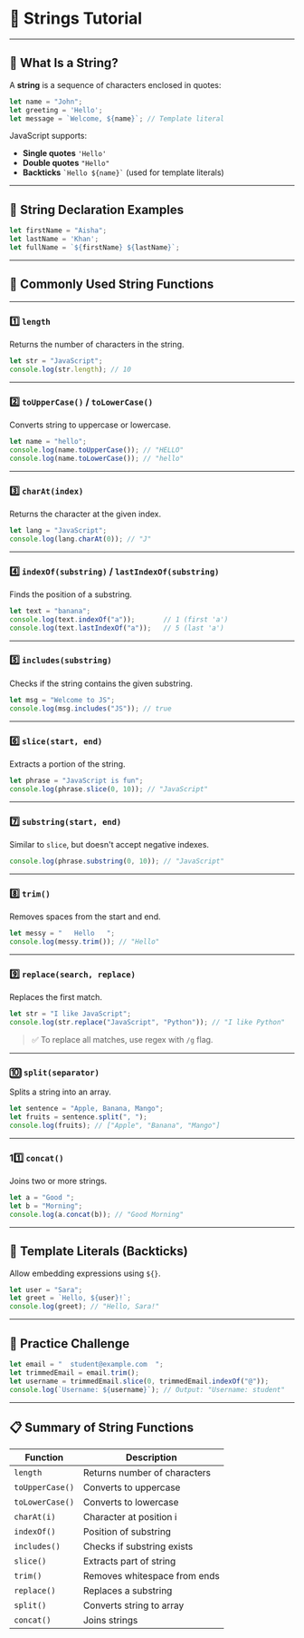 
# 📘 Strings Tutorial

---

## 🔹 What Is a String?

A **string** is a sequence of characters enclosed in quotes:

```javascript
let name = "John";
let greeting = 'Hello';
let message = `Welcome, ${name}`; // Template literal
```

JavaScript supports:

* **Single quotes** `'Hello'`
* **Double quotes** `"Hello"`
* **Backticks** `` `Hello ${name}` `` (used for template literals)

---

## 🔹 String Declaration Examples

```javascript
let firstName = "Aisha";
let lastName = 'Khan';
let fullName = `${firstName} ${lastName}`;
```

---

## 🔹 Commonly Used String Functions

---

### 1️⃣ `length`

Returns the number of characters in the string.

```javascript
let str = "JavaScript";
console.log(str.length); // 10
```

---

### 2️⃣ `toUpperCase()` / `toLowerCase()`

Converts string to uppercase or lowercase.

```javascript
let name = "hello";
console.log(name.toUpperCase()); // "HELLO"
console.log(name.toLowerCase()); // "hello"
```

---

### 3️⃣ `charAt(index)`

Returns the character at the given index.

```javascript
let lang = "JavaScript";
console.log(lang.charAt(0)); // "J"
```

---

### 4️⃣ `indexOf(substring)` / `lastIndexOf(substring)`

Finds the position of a substring.

```javascript
let text = "banana";
console.log(text.indexOf("a"));       // 1 (first 'a')
console.log(text.lastIndexOf("a"));   // 5 (last 'a')
```

---

### 5️⃣ `includes(substring)`

Checks if the string contains the given substring.

```javascript
let msg = "Welcome to JS";
console.log(msg.includes("JS")); // true
```

---

### 6️⃣ `slice(start, end)`

Extracts a portion of the string.

```javascript
let phrase = "JavaScript is fun";
console.log(phrase.slice(0, 10)); // "JavaScript"
```

---

### 7️⃣ `substring(start, end)`

Similar to `slice`, but doesn't accept negative indexes.

```javascript
console.log(phrase.substring(0, 10)); // "JavaScript"
```

---

### 8️⃣ `trim()`

Removes spaces from the start and end.

```javascript
let messy = "   Hello   ";
console.log(messy.trim()); // "Hello"
```

---

### 9️⃣ `replace(search, replace)`

Replaces the first match.

```javascript
let str = "I like JavaScript";
console.log(str.replace("JavaScript", "Python")); // "I like Python"
```

> ✅ To replace all matches, use regex with `/g` flag.

---

### 🔟 `split(separator)`

Splits a string into an array.

```javascript
let sentence = "Apple, Banana, Mango";
let fruits = sentence.split(", ");
console.log(fruits); // ["Apple", "Banana", "Mango"]
```

---

### 11️⃣ `concat()`

Joins two or more strings.

```javascript
let a = "Good ";
let b = "Morning";
console.log(a.concat(b)); // "Good Morning"
```

---

## 🔹 Template Literals (Backticks)

Allow embedding expressions using `${}`.

```javascript
let user = "Sara";
let greet = `Hello, ${user}!`;
console.log(greet); // "Hello, Sara!"
```

---

## 🧠 Practice Challenge

```javascript
let email = "  student@example.com  ";
let trimmedEmail = email.trim();
let username = trimmedEmail.slice(0, trimmedEmail.indexOf("@"));
console.log(`Username: ${username}`); // Output: "Username: student"
```

---

## 📋 Summary of String Functions

| Function        | Description                  |
| --------------- | ---------------------------- |
| `length`        | Returns number of characters |
| `toUpperCase()` | Converts to uppercase        |
| `toLowerCase()` | Converts to lowercase        |
| `charAt(i)`     | Character at position i      |
| `indexOf()`     | Position of substring        |
| `includes()`    | Checks if substring exists   |
| `slice()`       | Extracts part of string      |
| `trim()`        | Removes whitespace from ends |
| `replace()`     | Replaces a substring         |
| `split()`       | Converts string to array     |
| `concat()`      | Joins strings                |
